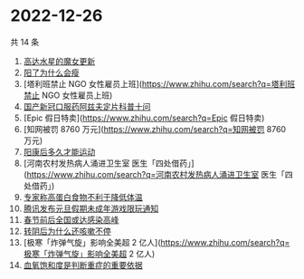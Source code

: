 # 2022-12-26

共 14 条

<!-- BEGIN -->
<!-- 最后更新时间 Mon Dec 26 2022 17:07:46 GMT+0800 (China Standard Time) -->

1. [高达水星的魔女更新](https://www.zhihu.com/search?q=高达水星的魔女更新)
1. [阳了为什么会瘦](https://www.zhihu.com/search?q=阳了为什么会瘦)
1. [塔利班禁止 NGO 女性雇员上班](https://www.zhihu.com/search?q=塔利班禁止 NGO
   女性雇员上班)
1. [国产新冠口服药阿兹夫定片科普十问](https://www.zhihu.com/search?q=国产新冠口服药阿兹夫定片科普十问)
1. [Epic 假日特卖](https://www.zhihu.com/search?q=Epic 假日特卖)
1. [知网被罚 8760 万元](https://www.zhihu.com/search?q=知网被罚 8760 万元)
1. [阳康后多久才能运动](https://www.zhihu.com/search?q=阳康后多久才能运动)
1. [河南农村发热病人涌进卫生室
   医生「四处借药」](https://www.zhihu.com/search?q=河南农村发热病人涌进卫生室
   医生「四处借药」)
1. [专家称高蛋白食物不利于降低体温](https://www.zhihu.com/search?q=专家称高蛋白食物不利于降低体温)
1. [腾讯发布元旦假期未成年游戏限玩通知](https://www.zhihu.com/search?q=腾讯发布元旦假期未成年游戏限玩通知)
1. [春节前后全国或达感染高峰](https://www.zhihu.com/search?q=春节前后全国或达感染高峰)
1. [转阴后为什么还咳嗽不停](https://www.zhihu.com/search?q=转阴后为什么还咳嗽不停)
1. [极寒「炸弹气旋」影响全美超 2
   亿人](https://www.zhihu.com/search?q=极寒「炸弹气旋」影响全美超 2 亿人)
1. [血氧饱和度是判断重症的重要依据](https://www.zhihu.com/search?q=血氧饱和度是判断重症的重要依据)

<!-- END -->
